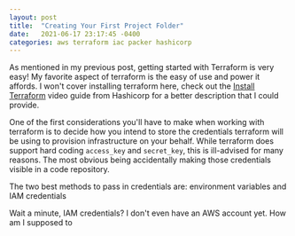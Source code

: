 ```yaml
---
layout: post
title:  "Creating Your First Project Folder"
date:   2021-06-17 23:17:45 -0400
categories: aws terraform iac packer hashicorp
---
```

As mentioned in my previous post, getting started with Terraform is very easy! My favorite aspect of terraform is the easy of use and power it affords. I won't cover installing terraform here, check out the [Install Terraform][terraform-install] video guide from Hashicorp for a better description that I could provide.

One of the first considerations you'll have to make when working with terraform is to decide how you intend to store the credentials terraform will be using to provision infrastructure on your behalf. While terraform does support hard coding `access_key` and `secret_key`, this is ill-advised for many reasons. The most obvious being accidentally making those credentials visible in a code repository.

The two best methods to pass in credentials are: environment variables and IAM credentials

Wait a minute, IAM credentials? I don't even have an AWS account yet. How am I supposed to 





[terraform-install]: https://learn.hashicorp.com/tutorials/terraform/install-cli?in=terraform/aws-get-started
[terraform-aws-provider]: https://registry.terraform.io/providers/hashicorp/aws/latest/docs

